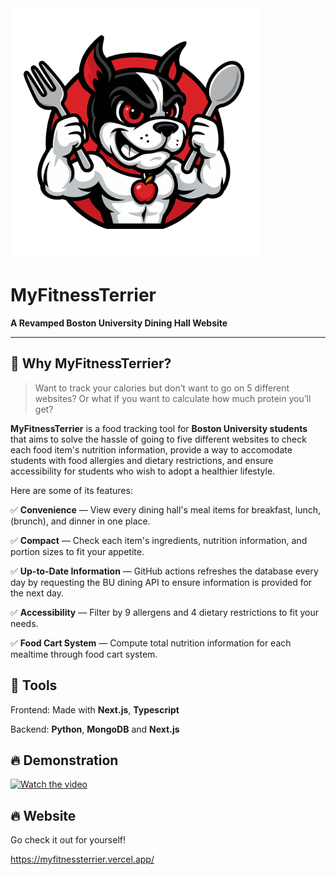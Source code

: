 <img width="400" height="" alt="image" src="./src/public/myfitnessterrierlogo.png" />
<h1>MyFitnessTerrier</h1>
<strong>A Revamped Boston University Dining Hall Website</strong>

---

## 🎯 Why MyFitnessTerrier?

> Want to track your calories but don’t want to go on 5 different websites?  Or what if you want to calculate how much protein you’ll get?

**MyFitnessTerrier** is a food tracking tool for **Boston University students** that aims to solve the hassle of going to five different websites to check each food item's nutrition information, provide a way to accomodate students with food allergies and dietary restrictions, and ensure accessibility for students who wish to adopt a healthier lifestyle.

Here are some of its features:
  
✅ **Convenience** — View every dining hall's meal items for breakfast, lunch, (brunch), and dinner in one place. 
  
✅ **Compact** — Check each item's ingredients, nutrition information, and portion sizes to fit your appetite.

✅ **Up-to-Date Information** — GitHub actions refreshes the database every day by requesting the BU dining API to ensure information is provided for the next day.   

✅ **Accessibility** — Filter by 9 allergens and 4 dietary restrictions to fit your needs.  

✅ **Food Cart System** — Compute total nutrition information for each mealtime through food cart system. 


## 🔨 Tools

Frontend: Made with **Next.js**, **Typescript**

Backend: **Python**, **MongoDB** and **Next.js**

## 🔥 Demonstration

[![Watch the video](https://img.youtube.com/vi/E_UhFZvgSTU/maxresdefault.jpg)](https://www.youtube.com/watch?v=E_UhFZvgSTU)

## 🔥 Website

Go check it out for yourself!

https://myfitnessterrier.vercel.app/
